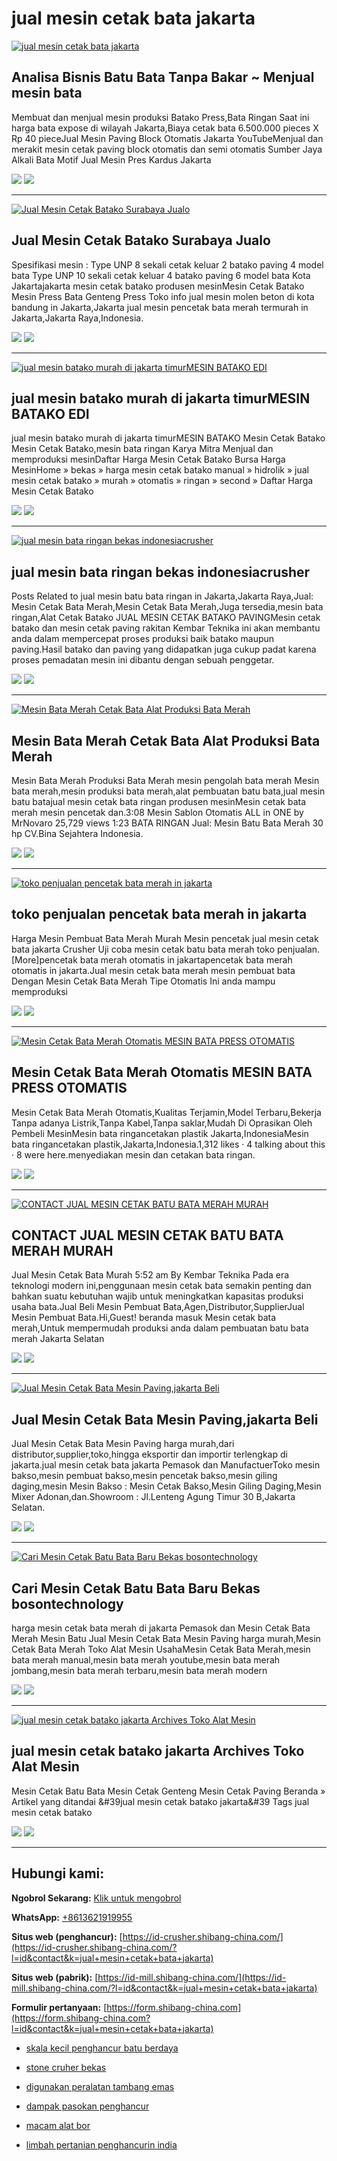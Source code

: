 # jual mesin cetak bata jakarta

<a href="https://swt.shibang-china.com/?l=id&img&k=jual+mesin+cetak+bata+jakarta" target="_blank">![jual mesin cetak bata jakarta](http://static.shibang-china.com/all-800x300/66.jpg)</a>

## Analisa Bisnis Batu Bata Tanpa Bakar ~ Menjual mesin bata
Membuat dan menjual mesin produksi Batako Press,Bata Ringan Saat ini harga bata expose di wilayah Jakarta,Biaya cetak bata 6.500.000 pieces X Rp 40 pieceJual Mesin Paving Block Otomatis Jakarta YouTubeMenjual dan merakit mesin cetak paving block otomatis dan semi otomatis Sumber Jaya Alkali Bata Motif Jual Mesin Pres Kardus Jakarta


<a href="https://whatsapp.shibangsoft.com/WhatsApp.php" target="_blank" title="WhatsApp">![](http://static.shibang-china.com/icon/whatsapp.png)</a> <a href="https://swt.shibang-china.com/?l=id&icon&k=jual+mesin+cetak+bata+jakarta" target="_blank">![](http://static.shibang-china.com/icon/chat-id.png)</a>

---

<a href="https://swt.shibang-china.com/?l=id&img&k=jual+mesin+cetak+bata+jakarta" target="_blank">![Jual Mesin Cetak Batako Surabaya Jualo](http://static.shibang-china.com/all-800x300/502.jpg)</a>

## Jual Mesin Cetak Batako Surabaya Jualo
Spesifikasi mesin : Type UNP 8 sekali cetak keluar 2 batako paving 4 model bata Type UNP 10 sekali cetak keluar 4 batako paving 6 model bata Kota Jakartajakarta mesin cetak batako produsen mesinMesin Cetak Batako Mesin Press Bata Genteng Press Toko info jual mesin molen beton di kota bandung in Jakarta,Jakarta jual mesin pencetak bata merah termurah in Jakarta,Jakarta Raya,Indonesia.


<a href="https://whatsapp.shibangsoft.com/WhatsApp.php" target="_blank" title="WhatsApp">![](http://static.shibang-china.com/icon/whatsapp.png)</a> <a href="https://swt.shibang-china.com/?l=id&icon&k=jual+mesin+cetak+bata+jakarta" target="_blank">![](http://static.shibang-china.com/icon/chat-id.png)</a>

---

<a href="https://swt.shibang-china.com/?l=id&img&k=jual+mesin+cetak+bata+jakarta" target="_blank">![jual mesin batako murah di jakarta timurMESIN BATAKO EDI](http://static.shibang-china.com/all-800x300/1244.jpg)</a>

## jual mesin batako murah di jakarta timurMESIN BATAKO EDI
jual mesin batako murah di jakarta timurMESIN BATAKO Mesin Cetak Batako Mesin Cetak Batako,mesin bata ringan Karya Mitra Menjual dan memproduksi mesinDaftar Harga Mesin Cetak Batako Bursa Harga MesinHome » bekas » harga mesin cetak batako manual » hidrolik » jual mesin cetak batako » murah » otomatis » ringan » second » Daftar Harga Mesin Cetak Batako


<a href="https://whatsapp.shibangsoft.com/WhatsApp.php" target="_blank" title="WhatsApp">![](http://static.shibang-china.com/icon/whatsapp.png)</a> <a href="https://swt.shibang-china.com/?l=id&icon&k=jual+mesin+cetak+bata+jakarta" target="_blank">![](http://static.shibang-china.com/icon/chat-id.png)</a>

---

<a href="https://swt.shibang-china.com/?l=id&img&k=jual+mesin+cetak+bata+jakarta" target="_blank">![jual mesin bata ringan bekas indonesiacrusher](http://static.shibang-china.com/all-800x300/467.jpg)</a>

## jual mesin bata ringan bekas indonesiacrusher
Posts Related to jual mesin batu bata ringan in Jakarta,Jakarta Raya,Jual: Mesin Cetak Bata Merah,Mesin Cetak Bata Merah,Juga tersedia,mesin bata ringan,Alat Cetak Batako JUAL MESIN CETAK BATAKO PAVINGMesin cetak batako dan mesin cetak paving rakitan Kembar Teknika ini akan membantu anda dalam mempercepat proses produksi baik batako maupun paving.Hasil batako dan paving yang didapatkan juga cukup padat karena proses pemadatan mesin ini dibantu dengan sebuah penggetar.


<a href="https://whatsapp.shibangsoft.com/WhatsApp.php" target="_blank" title="WhatsApp">![](http://static.shibang-china.com/icon/whatsapp.png)</a> <a href="https://swt.shibang-china.com/?l=id&icon&k=jual+mesin+cetak+bata+jakarta" target="_blank">![](http://static.shibang-china.com/icon/chat-id.png)</a>

---

<a href="https://swt.shibang-china.com/?l=id&img&k=jual+mesin+cetak+bata+jakarta" target="_blank">![Mesin Bata Merah Cetak Bata Alat Produksi Bata Merah](http://static.shibang-china.com/all-800x300/1347.jpg)</a>

## Mesin Bata Merah Cetak Bata Alat Produksi Bata Merah
Mesin Bata Merah Produksi Bata Merah mesin pengolah bata merah Mesin bata merah,mesin produksi bata merah,alat pembuatan batu bata,jual mesin batu batajual mesin cetak bata ringan produsen mesinMesin cetak bata merah mesin pencetak dan.3:08 Mesin Sablon Otomatis ALL in ONE by MrNovaro 25,729 views 1:23 BATA RINGAN Jual: Mesin Batu Bata Merah 30 hp CV.Bina Sejahtera Indonesia.


<a href="https://whatsapp.shibangsoft.com/WhatsApp.php" target="_blank" title="WhatsApp">![](http://static.shibang-china.com/icon/whatsapp.png)</a> <a href="https://swt.shibang-china.com/?l=id&icon&k=jual+mesin+cetak+bata+jakarta" target="_blank">![](http://static.shibang-china.com/icon/chat-id.png)</a>

---

<a href="https://swt.shibang-china.com/?l=id&img&k=jual+mesin+cetak+bata+jakarta" target="_blank">![toko penjualan pencetak bata merah in jakarta](http://static.shibang-china.com/all-800x300/1410.jpg)</a>

## toko penjualan pencetak bata merah in jakarta
Harga Mesin Pembuat Bata Merah Murah Mesin pencetak jual mesin cetak bata jakarta Crusher Uji coba mesin cetak batu bata merah toko penjualan.[More]pencetak bata merah otomatis in jakartapencetak bata merah otomatis in jakarta.Jual mesin cetak bata merah mesin pembuat bata Dengan Mesin Cetak Bata Merah Tipe Otomatis Ini anda mampu memproduksi


<a href="https://whatsapp.shibangsoft.com/WhatsApp.php" target="_blank" title="WhatsApp">![](http://static.shibang-china.com/icon/whatsapp.png)</a> <a href="https://swt.shibang-china.com/?l=id&icon&k=jual+mesin+cetak+bata+jakarta" target="_blank">![](http://static.shibang-china.com/icon/chat-id.png)</a>

---

<a href="https://swt.shibang-china.com/?l=id&img&k=jual+mesin+cetak+bata+jakarta" target="_blank">![Mesin Cetak Bata Merah Otomatis MESIN BATA PRESS OTOMATIS](http://static.shibang-china.com/all-800x300/1005.jpg)</a>

## Mesin Cetak Bata Merah Otomatis MESIN BATA PRESS OTOMATIS
Mesin Cetak Bata Merah Otomatis,Kualitas Terjamin,Model Terbaru,Bekerja Tanpa adanya Listrik,Tanpa Kabel,Tanpa saklar,Mudah Di Oprasikan Oleh Pembeli MesinMesin bata ringancetakan plastik Jakarta,IndonesiaMesin bata ringancetakan plastik,Jakarta,Indonesia.1,312 likes · 4 talking about this · 8 were here.menyediakan mesin dan cetakan bata ringan.


<a href="https://whatsapp.shibangsoft.com/WhatsApp.php" target="_blank" title="WhatsApp">![](http://static.shibang-china.com/icon/whatsapp.png)</a> <a href="https://swt.shibang-china.com/?l=id&icon&k=jual+mesin+cetak+bata+jakarta" target="_blank">![](http://static.shibang-china.com/icon/chat-id.png)</a>

---

<a href="https://swt.shibang-china.com/?l=id&img&k=jual+mesin+cetak+bata+jakarta" target="_blank">![CONTACT JUAL MESIN CETAK BATU BATA MERAH MURAH](http://static.shibang-china.com/all-800x300/1270.jpg)</a>

## CONTACT JUAL MESIN CETAK BATU BATA MERAH MURAH
Jual Mesin Cetak Bata Murah 5:52 am By Kembar Teknika Pada era teknologi modern ini,penggunaan mesin cetak bata semakin penting dan bahkan suatu kebutuhan wajib untuk meningkatkan kapasitas produksi usaha bata.Jual Beli Mesin Pembuat Bata,Agen,Distributor,SupplierJual Mesin Pembuat Bata.Hi,Guest! beranda masuk Mesin cetak bata merah,Untuk mempermudah produksi anda dalam pembuatan batu bata merah Jakarta Selatan


<a href="https://whatsapp.shibangsoft.com/WhatsApp.php" target="_blank" title="WhatsApp">![](http://static.shibang-china.com/icon/whatsapp.png)</a> <a href="https://swt.shibang-china.com/?l=id&icon&k=jual+mesin+cetak+bata+jakarta" target="_blank">![](http://static.shibang-china.com/icon/chat-id.png)</a>

---

<a href="https://swt.shibang-china.com/?l=id&img&k=jual+mesin+cetak+bata+jakarta" target="_blank">![Jual Mesin Cetak Bata Mesin Paving,jakarta Beli](http://static.shibang-china.com/all-800x300/846.jpg)</a>

## Jual Mesin Cetak Bata Mesin Paving,jakarta Beli
Jual Mesin Cetak Bata Mesin Paving harga murah,dari distributor,supplier,toko,hingga eksportir dan importir terlengkap di jakarta.jual mesin cetak bata jakarta Pemasok dan ManufactuerToko mesin bakso,mesin pembuat bakso,mesin pencetak bakso,mesin giling daging,mesin Mesin Bakso : Mesin Cetak Bakso,Mesin Giling Daging,Mesin Mixer Adonan,dan.Showroom : Jl.Lenteng Agung Timur 30 B,Jakarta Selatan.


<a href="https://whatsapp.shibangsoft.com/WhatsApp.php" target="_blank" title="WhatsApp">![](http://static.shibang-china.com/icon/whatsapp.png)</a> <a href="https://swt.shibang-china.com/?l=id&icon&k=jual+mesin+cetak+bata+jakarta" target="_blank">![](http://static.shibang-china.com/icon/chat-id.png)</a>

---

<a href="https://swt.shibang-china.com/?l=id&img&k=jual+mesin+cetak+bata+jakarta" target="_blank">![Cari Mesin Cetak Batu Bata Baru Bekas bosontechnology](http://static.shibang-china.com/all-800x300/1294.jpg)</a>

## Cari Mesin Cetak Batu Bata Baru Bekas bosontechnology
harga mesin cetak bata merah di jakarta Pemasok dan Mesin Cetak Bata Merah Mesin Batu Jual Mesin Cetak Bata Mesin Paving harga murah,Mesin Cetak Bata Merah Toko Alat Mesin UsahaMesin Cetak Bata Merah,mesin bata merah manual,mesin bata merah youtube,mesin bata merah jombang,mesin bata merah terbaru,mesin bata merah modern


<a href="https://whatsapp.shibangsoft.com/WhatsApp.php" target="_blank" title="WhatsApp">![](http://static.shibang-china.com/icon/whatsapp.png)</a> <a href="https://swt.shibang-china.com/?l=id&icon&k=jual+mesin+cetak+bata+jakarta" target="_blank">![](http://static.shibang-china.com/icon/chat-id.png)</a>

---

<a href="https://swt.shibang-china.com/?l=id&img&k=jual+mesin+cetak+bata+jakarta" target="_blank">![jual mesin cetak batako jakarta Archives Toko Alat Mesin](http://static.shibang-china.com/all-800x300/1027.jpg)</a>

## jual mesin cetak batako jakarta Archives Toko Alat Mesin
Mesin Cetak Batu Bata Mesin Cetak Genteng Mesin Cetak Paving Beranda » Artikel yang ditandai &#39jual mesin cetak batako jakarta&#39 Tags jual mesin cetak batako

<a href="https://whatsapp.shibangsoft.com/WhatsApp.php" target="_blank" title="WhatsApp">![](http://static.shibang-china.com/icon/whatsapp.png)</a> <a href="https://swt.shibang-china.com/?l=id&icon&k=jual+mesin+cetak+bata+jakarta" target="_blank">![](http://static.shibang-china.com/icon/chat-id.png)</a>

---
## Hubungi kami:

**Ngobrol Sekarang:** [Klik untuk mengobrol](https://swt.shibang-china.com?l=id&contact&k=jual+mesin+cetak+bata+jakarta)

**WhatsApp:**  [+8613621919955](https://whatsapp.shibangsoft.com/WhatsApp.php)

**Situs web (penghancur):** [https://id-crusher.shibang-china.com/](https://id-crusher.shibang-china.com/?l=id&contact&k=jual+mesin+cetak+bata+jakarta)

**Situs web (pabrik):** [https://id-mill.shibang-china.com/](https://id-mill.shibang-china.com/?l=id&contact&k=jual+mesin+cetak+bata+jakarta)

**Formulir pertanyaan:** [https://form.shibang-china.com](https://form.shibang-china.com?l=id&contact&k=jual+mesin+cetak+bata+jakarta)

* [skala kecil penghancur batu berdaya](../32/skala%20kecil%20penghancur%20batu%20berdaya.md)

* [stone cruher bekas](../38/stone%20cruher%20bekas.md)

* [digunakan peralatan tambang emas](../37/digunakan%20peralatan%20tambang%20emas.md)

* [dampak pasokan penghancur](../39/dampak%20pasokan%20penghancur.md)

* [macam alat bor](../40/macam%20alat%20bor.md)

* [limbah pertanian penghancurin india](../39/limbah%20pertanian%20penghancurin%20india.md)